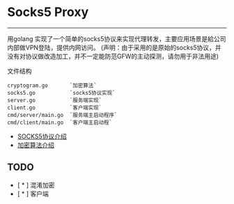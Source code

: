 # Socks5 Proxy
------

用golang 实现了一个简单的socks5协议来实现代理转发，主要应用场景是給公司内部做VPN登陆，提供内网访问。
(声明：由于采用的是原始的socks5协议，并没有对协议做改造加工，并不一定能防范GFW的主动探测，请勿用于非法用途)

文件结构
```
cryptogram.go       `加密算法`
socks5.go           `socks5协议实现`
server.go           `服务端实现`
client.go           `客户端实现`
cmd/server/main.go  `服务端主启动程序`
cmd/client/main.go  `客户端主启动程`
```


- [SOCKS5协议介绍](./docs/socks5.md)
- [加密算法介绍](./docs/cryptogram.md)



## TODO

* [ * ] 混淆加密
* [ * ] 客户端